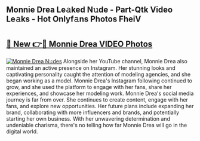 ## Monnie Drea Le𝚊ked N𝚞de - Part-Qtk Video Le𝚊ks - Hot Onlyf𝚊ns Photos FheiV

# <h2><a href="http://ab27679.deff.icu/?id=Monnie+Drea">🔗 New 👉🔴 Monnie Drea VIDEO Photos</a></h2>

[![Monnie Drea N𝚞des](https://i.imgur.com/rIISA9y.gif)](http://ab27679.deff.icu/?id=Monnie+Drea)
Alongside her YouTube channel, Monnie Drea also maintained an active presence on Instagram. Her stunning looks and captivating personality caught the attention of modeling agencies, and she began working as a model. Monnie Drea's Instagram following continued to grow, and she used the platform to engage with her fans, share her experiences, and showcase her modeling work. Monnie Drea's social media journey is far from over. She continues to create content, engage with her fans, and explore new opportunities. Her future plans include expanding her brand, collaborating with more influencers and brands, and potentially starting her own business. With her unwavering determination and undeniable charisma, there's no telling how far Monnie Drea will go in the digital world.
